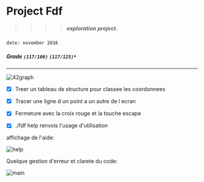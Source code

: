 # Project Fdf
>>>> ##### exploration project.
`date: november 2016`
##### Grade ``(117/100)`` ``(117/125)*``
--------  -----------------------

![42graph](https://i.imgur.com/hQ57ZSC.png)

- [X] Treer un tableau de structure pour classee les coordonnees
- [X] Tracer une ligne d un point a un autre de l ecran
- [X] Fermeture avec la croix rouge et la touche escape
- [X] ./fdf help renvois l'usage d'utilisation


affichage de l'aide:

![help](https://i.imgur.com/LjfmwHt.png)


Quelque gestion d'erreur et clarete du code:

![main](https://i.imgur.com/sdMm2RN.png)
